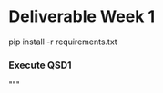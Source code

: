 
# Deliverable Week 1

<!---Use this command to install needed dependencies:
<!---> pip install -r requirements.txt

### Execute QSD1
"""

<!---Usage:
  cbir.py <weekNumber> <teamNumber> <winEval> <querySet> <MethodNumber> [--testDir=<td>] 
  cbir.py -h | --help
  
<!---  <weekNumber> : Number of the week
       <teamNumber> : Team Number, in our case 04
       <winEval> : 0 for the first week
       <querySet> : number of the query
       <MethodNumber> : Number of the method : 1: Divided Histogram, 2: 3d Color Histogram
  
<!---  Example of use :  python cbir.py 1 04 0 1 1
       Options:
       --testDir=<td>        Directory with the test images & masks [default: /home/dlcv/DataSet/fake_test] 
  

### Execute QSD2
<!---Usage:
<!---  background_removal_results.py <weekNumber> <teamNumber> <winEval> <querySet> <MethodNumber> [--testDir=<td>] 
  background_removal_results.py -h | --help
  
 <!--- <weekNumber> : Number of the week
  <teamNumber> : Team Number, in our case 04
  <winEval> : 0 for the first week
  <querySet> : number of the query
  <MethodNumber> : Number of the method : 1: Edges, 2: Morph
  
  <!---Example of use : python background_removal_results.py 1 04 0 2 2
          
<!---Options:
  --testDir=<td>        Directory with the test images & masks [default: /home/dlcv/DataSet/fake_test]        ###Aixo del dir no ho tinc clar###
  


